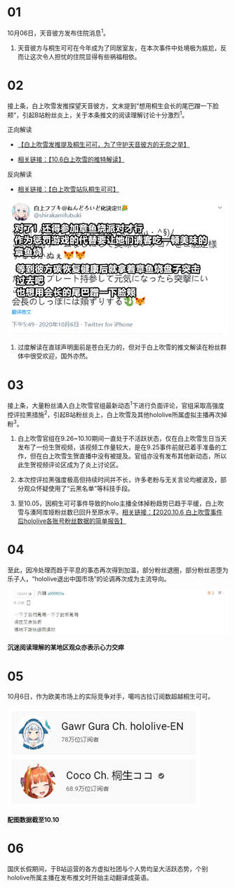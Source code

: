 # 01

10月06日，天音彼方发布住院消息<sup>1</sup>。

1. 天音彼方与桐生可可在今年成为了同居室友，在本次事件中处境极为尴尬，反而让这次令人担忧的住院显得有些祸福相依。

# 02

接上条，白上吹雪发推探望天音彼方，文末提到“想用桐生会长的尾巴蹭一下脸颊”，引起B站粉丝炎上，关于本条推文的阅读理解讨论十分激烈<sup>1</sup>。

正向解读

- [【白上吹雪发推提及桐生可可，为了守护天音彼方的无奈之举】](https://www.bilibili.com/read/cv7862141)

- [相关链接：【10.6白上吹雪的推特解读】](https://www.bilibili.com/read/cv7863094)

反向解读

- [相关链接：【白上吹雪站队桐生可可】](https://www.bilibili.com/read/cv7860795)

![阅读理解](img-fubuki-tweet.png)

1. 过度解读在直球声明面前是苍白无力的，但对于白上吹雪的推文解读在粉丝群体中很受欢迎，国外亦然。

# 03

接上条，大量粉丝涌入白上吹雪官组最新动态<sup>1</sup>下进行负面评论，官组采取高强度控评拉黑措施<sup>2</sup>，引起B站粉丝炎上，白上吹雪及其他hololive所属虚拟主播再次掉粉<sup>3</sup>。

1. 白上吹雪官组在9.26~10.10期间一直处于不活跃状态，仅在白上吹雪生日当天发布了一份生贺视频，该视频工作量较大，是在9.25事件前就已着手准备的工作，但在白上吹雪生贺直播中没有被提及。官组亦没有发布其他新动态，所以此生贺视频评论区成为了炎上讨论区。

2. 本次控评拉黑强度极高但持续时间并不长，许多老粉与无关言论均被波及，部分观众怀疑使用了“云黑名单”等科技手段。

3. 至10.05，因桐生可可事件导致的holo主播全体掉粉趋势已趋于平缓，白上吹雪与湊阿库娅粉丝数已回升至原水平。[相关链接：【2020.10.6 白上吹雪事件后hololive各账号粉丝数据的简单报告】](https://www.bilibili.com/read/cv7868473)

# 04

至此，因冷处理而趋于平息的事态再次得到加温，部分粉丝退圈，部分粉丝恶堕为乐子人，“hololive退出中国市场”的论调再次成为主流导向。

![沉迷阅读理解的某地区观众亦表示心力交瘁](img-taiwan-forum-thread.png)

**沉迷阅读理解的某地区观众亦表示心力交瘁**

# 05

10月6日，作为欧美市场上的实际竞争对手，噶呜古拉订阅数超越桐生可可。

![配图数据截至10.10](img-gawr-vs-coco.png)

**配图数据截至10.10**

# 06

国庆长假期间，于B站运营的各方虚拟社团与个人势均呈大活跃态势，个别hololive所属主播在发布推文时开始主动翻译成英语。